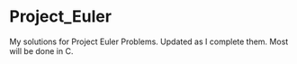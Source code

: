 # Project_Euler
My solutions for Project Euler Problems. Updated as I complete them. Most will be done in C.

